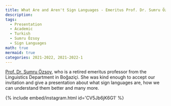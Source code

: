 ```yaml
---
title: What Are and Aren't Sign Languages - Emeritus Prof. Dr. Sumru Özsoy
description:
tags:
  - Presentation
  - Academic
  - Turkish
  - Sumru Özsoy
  - Sign Languages
math: true
mermaid: true
categories: 2021-2022, 2021-2022-1
---
```


[Prof. Dr. Sumru Özsoy](https://en.wikipedia.org/wiki/A._Sumru_%C3%96zsoy), who is a retired emeritus professor from the Linguistics Department in Boğaziçi. She was kind enough to accept our invitation and give a presentation about what sign languages are, how we can understand them better and many more.

{% include embed/instagram.html id='CV5Jb6jK6G1' %}